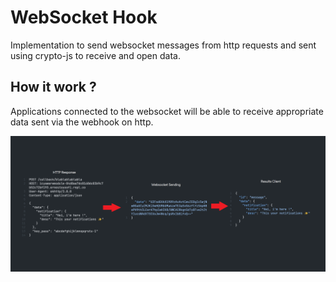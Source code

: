 # WebSocket Hook

Implementation to send websocket messages from http requests and sent using crypto-js to receive and open data.

## How it work ?

Applications connected to the websocket will be able to receive appropriate data sent via the webhook on http.

![](./img/example.png)
